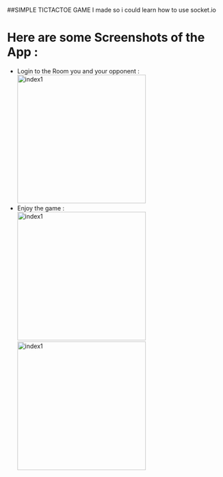 ##SIMPLE TICTACTOE GAME I made so i could learn how to use socket.io <br/>
 # Here are some Screenshots of the App : <br/>
 - Login to the Room you and your opponent : <br/>
<img src="./pics/1.png" alt="index1" height="300px"/> <br/>
 - Enjoy the game : <br/>
<img src="./pics/3.png" alt="index1" height="300px"/> <br/>
<img src="./pics/6.png" alt="index1" height="300px"/> <br/>
